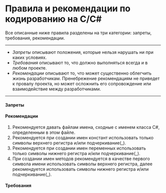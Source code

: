 # Правила и рекомендации по кодированию на С/C\#

Все описанные ниже правила разделены на три категории: запреты, требования, рекомендации.

***
*	*Запреты* описывают положения, которые нельзя нарушать ни при каких условиях.
*	*Требования* описывают то, что должно выполняться всегда и в любом проекте.
*	*Рекомендации* описывают то, что может существенно облегчить жизнь разработчикам. Пренебрежение рекомендациям не приведет к провалу проекта, но может осложнить его сопровождение или взаимодействие между разработчиками.
***

#### Запреты

#### Рекомендации

1. Рекомендуется давать файлам имена, сходные с именем класса C\#, определенным в этом файле.
2. Рекомендуется при создании имен констант использовать только символы верхнего регистра и/или подчеркивание(\_).
3. Рекомендуется при создании имен переменных использовать только символы нижнего регистра и/или подчеркивание(\_).
4. При создании имен методов рекомендуется в качестве первого символа имени использовать символы верхнего регистра, далее рекомендуется использовать символы нижнего регистра и/или подчеркивание(\_).

#### Требования
